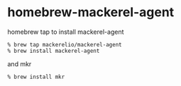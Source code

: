 homebrew-mackerel-agent
=======================

homebrew tap to install mackerel-agent

```
% brew tap mackerelio/mackerel-agent
% brew install mackerel-agent
```

and mkr

```
% brew install mkr
```

